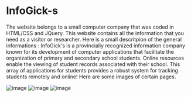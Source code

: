 # InfoGick-s 

The website belongs to a small computer company that was coded in HTML/CSS and JQuery. This website contains all the information that you need as a visitor or researcher.
Here is a small descritpion of the general informations :
InfoGick's is a provincially recognized information company known for its development of computer applications that facilitate the organization of primary and secondary school students. Online resources enable the viewing of student records associated with their school. This array of applications for students provides a robust system for tracking students remotely and online!
Here are some images of certain pages.

![image](https://github.com/YasserManouzi/InfoGick-s/assets/79117423/13bbab02-e2dc-440d-aad4-2557608da40f)
![image](https://github.com/YasserManouzi/InfoGick-s/assets/79117423/faa3fc5d-88b9-4d02-956e-2a96a1e1e16b)
![image](https://github.com/YasserManouzi/InfoGick-s/assets/79117423/dd2032de-5beb-46ab-9bfe-6e68483699c4)


